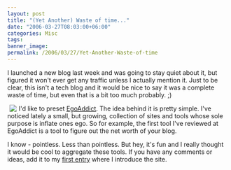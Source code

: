 ```yaml
---
layout: post
title: "(Yet Another) Waste of time..."
date: "2006-03-27T08:03:00+06:00"
categories: Misc 
tags: 
banner_image: 
permalink: /2006/03/27/Yet-Another-Waste-of-time
---
```


I launched a new blog last week and was going to stay quiet about it, but figured it won't ever get any traffic unless I actually mention it. Just to be clear, this isn't a tech blog and it would be nice to say it was a complete waste of time, but even that is a bit too much probably. ;) 

<a href="http://www.egoaddict.com"><img src="http://ray.camdenfamily.com/images/ego.jpg" align="left" hspace="5" border="0"></a> I'd like to preset <a href="http://www.egoaddict.com">EgoAddict</a>. The idea behind it is pretty simple. I've noticed lately a small, but growing, collection of sites and tools whose sole purpose is inflate ones ego. So for example, the first tool I've reviewed at EgoAddict is a tool to figure out the net worth of your blog. 

I know - pointless. Less than pointless. But hey, it's fun and I really thought it would be cool to aggregate these tools. If you have any comments or ideas, add it to my <a href="http://www.egoaddict.com/index.cfm/2006/3/24/Welcome-can-we-talk">first entry</a> where I introduce the site.
<br clear="left">